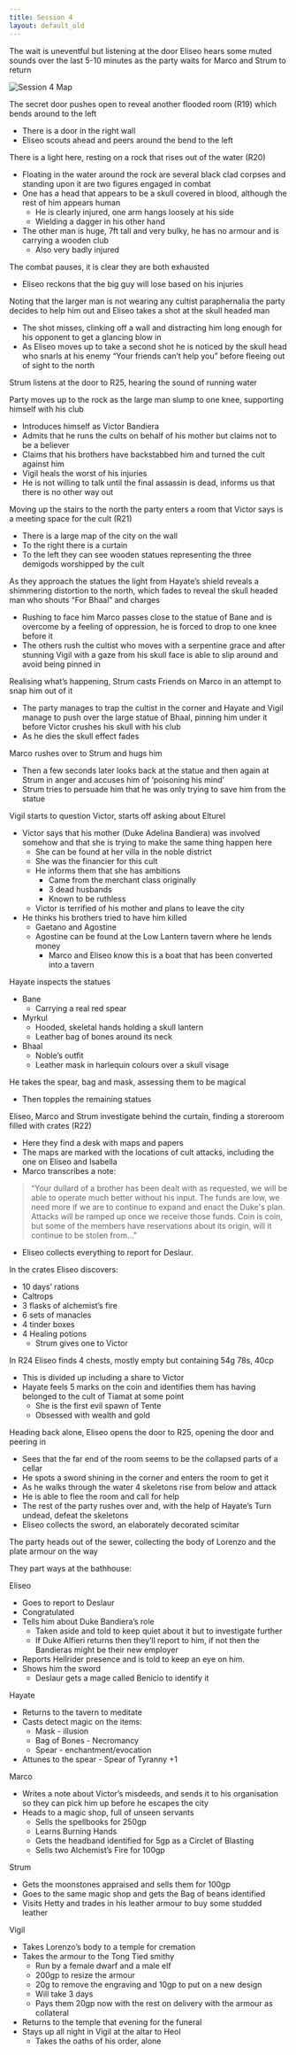 ```yaml
---
title: Session 4
layout: default_old
---
```


The wait is uneventful but listening at the door Eliseo hears some muted sounds over the last 5-10 minutes as the party waits for Marco and Strum to return

![Session 4 Map](Session4Map.png)

The secret door pushes open to reveal another flooded room (R19) which bends around to the left
- There is a door in the right wall
- Eliseo scouts ahead and peers around the bend to the left

There is a light here, resting on a rock that rises out of the water (R20)
- Floating in the water around the rock are several black clad corpses and standing upon it are two figures engaged in combat
- One has a head that appears to be a skull covered in blood, although the rest of him appears human
	- He is clearly injured, one arm hangs loosely at his side
	- Wielding a dagger in his other hand
- The other man is huge, 7ft tall and very bulky, he has no armour and is carrying a wooden club
	- Also very badly injured

The combat pauses, it is clear they are both exhausted
- Eliseo reckons that the big guy will lose based on his injuries

Noting that the larger man is not wearing any cultist paraphernalia the party decides to help him out and Eliseo takes a shot at the skull headed man
- The shot misses, clinking off a wall and distracting him long enough for his opponent to get a glancing blow in
- As Eliseo moves up to take a second shot he is noticed by the skull head who snarls at his enemy “Your friends can’t help you” before fleeing out of sight to the north

Strum listens at the door to R25, hearing the sound of running water

Party moves up to the rock as the large man slump to one knee, supporting himself with his club
- Introduces himself as Victor Bandiera
- Admits that he runs the cults on behalf of his mother but claims not to be a believer
- Claims that his brothers have backstabbed him and turned the cult against him
- Vigil heals the worst of his injuries
- He is not willing to talk until the final assassin is dead, informs us that there is no other way out

Moving up the stairs to the north the party enters a room that Victor says is a meeting space for the cult (R21)
- There is a large map of the city on the wall
- To the right there is a curtain
- To the left they can see wooden statues representing the three demigods worshipped by the cult

As they approach the statues the light from Hayate’s shield reveals a shimmering distortion to the north, which fades to reveal the skull headed man who shouts “For Bhaal” and charges
- Rushing to face him Marco passes close to the statue of Bane and is overcome by a feeling of oppression, he is forced to drop to one knee before it
- The others rush the cultist who moves with a serpentine grace and after stunning Vigil with a gaze from his skull face is able to slip around and avoid being pinned in

Realising what’s happening, Strum casts Friends on Marco in an attempt to snap him out of it
- The party manages to trap the cultist in the corner and Hayate and Vigil manage to push over the large statue of Bhaal, pinning him under it before Victor crushes his skull with his club
- As he dies the skull effect fades

Marco rushes over to Strum and hugs him
- Then a few seconds later looks back at the statue and then again at Strum in anger and accuses him of ‘poisoning his mind’
- Strum tries to persuade him that he was only trying to save him from the statue

Vigil starts to question Victor, starts off asking about Elturel
- Victor says that his mother (Duke Adelina Bandiera) was involved somehow and that she is trying to make the same thing happen here
	- She can be found at her villa in the noble district
	- She was the financier for this cult
	- He informs them that she has ambitions
		- Came from the merchant class originally
		- 3 dead husbands
		- Known to be ruthless
	- Victor is terrified of his mother and plans to leave the city
- He thinks his brothers tried to have him killed
	- Gaetano and Agostine
	- Agostine can be found at the Low Lantern tavern where he lends money
		- Marco and Eliseo know this is a boat that has been converted into a tavern

Hayate inspects the statues
- Bane
	- Carrying a real red spear
- Myrkul
	- Hooded, skeletal hands holding a skull lantern
	- Leather bag of bones around its neck
- Bhaal
	- Noble’s outfit
	- Leather mask in harlequin colours over a skull visage

He takes the spear, bag and mask, assessing them to be magical
- Then topples the remaining statues

Eliseo, Marco and Strum investigate behind the curtain, finding a storeroom filled with crates (R22)
- Here they find a desk with maps and papers
- The maps are marked with the locations of cult attacks, including the one on Eliseo and Isabella
- Marco transcribes a note:

>“Your dullard of a brother has been dealt with as requested, we will be able to operate much better without his input. The funds are low, we need more if we are to continue to expand and enact the Duke's plan.  Attacks will be ramped up once we receive those funds. Coin is coin, but some of the members have reservations about its origin, will it continue to be stolen from…”

- Eliseo collects everything to report for Deslaur.

In the crates Eliseo discovers:
- 10 days’ rations
- Caltrops
- 3 flasks of alchemist’s fire
- 6 sets of manacles
- 4 tinder boxes
- 4 Healing potions
	- Strum gives one to Victor

In R24 Eliseo finds 4 chests, mostly empty but containing 54g 78s, 40cp
- This is divided up including a share to Victor
- Hayate feels 5 marks on the coin and identifies them has having belonged to the cult of Tiamat at some point
	- She is the first evil spawn of Tente
	- Obsessed with wealth and gold

Heading back alone, Eliseo opens the door to R25, opening the door and peering in
- Sees that the far end of the room seems to be the collapsed parts of a cellar
- He spots a sword shining in the corner and enters the room to get it
- As he walks through the water 4 skeletons rise from below and attack
- He is able to flee the room and call for help
- The rest of the party rushes over and, with the help of Hayate’s Turn undead, defeat the skeletons
- Eliseo collects the sword, an elaborately decorated scimitar

The party heads out of the sewer, collecting the body of Lorenzo and the plate armour on the way

They part ways at the bathhouse:

Eliseo
- Goes to report to Deslaur
- Congratulated
- Tells him about Duke Bandiera’s role
	- Taken aside and told to keep quiet about it but to investigate further
	- If Duke Alfieri returns then they’ll report to him, if not then the Bandieras might be their new employer
- Reports Hellrider presence and is told to keep an eye on him.
- Shows him the sword
	- Deslaur gets a mage called Benicio to identify it

Hayate
- Returns to the tavern to meditate
- Casts detect magic on the items:
	- Mask - illusion
	- Bag of Bones - Necromancy
	- Spear - enchantment/evocation
- Attunes to the spear - Spear of Tyranny +1

Marco
- Writes a note about Victor’s misdeeds, and sends it to his organisation so they can pick him up before he escapes the city
- Heads to a magic shop, full of unseen servants
	- Sells the spellbooks for 250gp
	- Learns Burning Hands
	- Gets the headband identified for 5gp as a Circlet of Blasting
	- Sells two Alchemist’s Fire for 100gp

Strum
- Gets the moonstones appraised and sells them for 100gp
- Goes to the same magic shop and gets the Bag of beans identified
- Visits Hetty and trades in his leather armour to buy some studded leather

Vigil
- Takes Lorenzo’s body to a temple for cremation
- Takes the armour to the Tong Tied smithy
	- Run by a female dwarf and a male elf
	- 200gp to resize the armour
	- 20g to remove the engraving and 10gp to put on a new design
	- Will take 3 days
	- Pays them 20gp now with the rest on delivery with the armour as collateral
- Returns to the temple that evening for the funeral
- Stays up all night in Vigil at the altar to Heol
	- Takes the oaths of his order, alone
